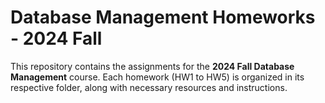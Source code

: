 # Database Management Homeworks - 2024 Fall  
This repository contains the assignments for the **2024 Fall Database Management** course. Each homework (HW1 to HW5) is organized in its respective folder, along with necessary resources and instructions.  
